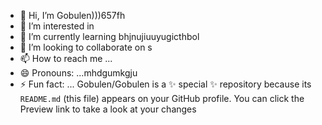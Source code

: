 - 👋 Hi, I’m Gobulen)))657fh
- 👀 I’m interested in 
- 🌱 I’m currently learning bhjnujiuuyugicthbol
- 💞️ I’m looking to collaborate on s
- 📫 How to reach me ...
- 😄 Pronouns: ...mhdgumkgju
- ⚡ Fun fact: ...
Gobulen/Gobulen is a ✨ special ✨ repository because its `README.md` (this file) appears on your GitHub profile.
You can click the Preview link to take a look at your changes
